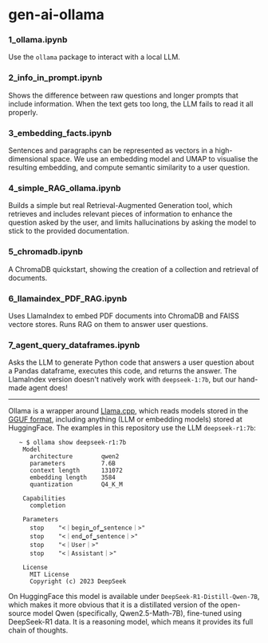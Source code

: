 # gen-ai-ollama

### 1_ollama.ipynb  

Use the `ollama` package to interact with a local LLM.

### 2_info_in_prompt.ipynb

Shows the difference between raw questions and longer prompts that include information. When the text gets too long, the LLM fails to read it all properly.

### 3_embedding_facts.ipynb

Sentences and paragraphs can be represented as vectors in a high-dimensional space. We use an embedding model and UMAP to visualise the resulting embedding, and compute semantic similarity to a user question.

### 4_simple_RAG_ollama.ipynb

Builds a simple but real Retrieval-Augmented Generation tool, which retrieves and includes relevant pieces of information to enhance the question asked by the user, and limits hallucinations by asking the model to stick to the provided documentation.

### 5_chromadb.ipynb

A ChromaDB quickstart, showing the creation of a collection and retrieval of documents.

### 6_llamaindex_PDF_RAG.ipynb

Uses LlamaIndex to embed PDF documents into ChromaDB and FAISS vectore stores. Runs RAG on them to answer user questions.

### 7_agent_query_dataframes.ipynb

Asks the LLM to generate Python code that answers a user question about a Pandas dataframe, executes this code, and returns the answer. The LlamaIndex version doesn't natively work with `deepseek-1:7b`, but our hand-made agent does!

------

Ollama is a wrapper around [Llama.cpp](https://github.com/ggml-org/llama.cpp), which reads models stored in the [GGUF format](https://huggingface.co/docs/hub/en/gguf), including anything (LLM or embedding models) stored at HuggingFace. The examples in this repository use the LLM `deepseek-r1:7b`:

       ~ $ ollama show deepseek-r1:7b
        Model
          architecture        qwen2     
          parameters          7.6B      
          context length      131072    
          embedding length    3584      
          quantization        Q4_K_M    
       
        Capabilities
          completion    
       
        Parameters
          stop    "<｜begin▁of▁sentence｜>"    
          stop    "<｜end▁of▁sentence｜>"      
          stop    "<｜User｜>"                 
          stop    "<｜Assistant｜>"            
       
        License
          MIT License                    
          Copyright (c) 2023 DeepSeek  

On HuggingFace this model is available under `DeepSeek-R1-Distill-Qwen-7B`, which makes it more obvious that it is a distillated version of the open-source model Qwen (specifically, Qwen2.5-Math-7B), fine-tuned using DeepSeek-R1 data. It is a reasoning model, which means it provides its full chain of thoughts. 
